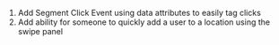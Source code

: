 1. Add Segment Click Event using data attributes to easily tag clicks
1. Add ability for someone to quickly add a user to a location using the swipe
   panel